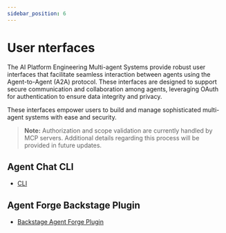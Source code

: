 ```yaml
---
sidebar_position: 6
---
```


# User nterfaces

The AI Platform Engineering Multi-agent Systems provide robust user interfaces that facilitate seamless interaction between agents using the Agent-to-Agent (A2A) protocol. These interfaces are designed to support secure communication and collaboration among agents, leveraging OAuth for authentication to ensure data integrity and privacy.

These interfaces empower users to build and manage sophisticated multi-agent systems with ease and security.

> **Note:** Authorization and scope validation are currently handled by MCP servers. Additional details regarding this process will be provided in future updates.

## Agent Chat CLI

- [CLI](https://github.com/cnoe-io/agent-chat-cli)

## Agent Forge Backstage Plugin

- [Backstage Agent Forge Plugin](https://github.com/backstage/community-plugins/tree/main/workspaces/agent-forge)